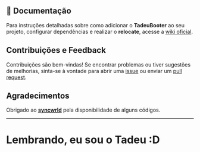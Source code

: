 ## 📖 Documentação
Para instruções detalhadas sobre como adicionar o **TadeuBooter** ao seu projeto, configurar dependências e realizar o **relocate**, acesse a [wiki oficial](https://github.com/zyypj/tadeuBooter/wiki).

## Contribuições e Feedback
Contribuições são bem-vindas! Se encontrar problemas ou tiver sugestões de melhorias, sinta-se à vontade para abrir uma [issue](https://github.com/zyypj/tadeuBooter/issues) ou enviar um [pull request](https://github.com/zyypj/tadeuBooter/pulls).

## Agradecimentos

Obrigado ao [**syncwrld**](https://github.com/syncwrld) pela disponibilidade de alguns códigos.

---

# Lembrando, eu sou o Tadeu :D
